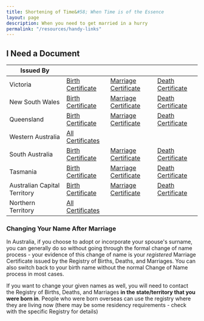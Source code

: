 ```yaml
---
title: Shortening of Time&#58; When Time is of the Essence
layout: page
description: When you need to get married in a hurry
permalink: "/resources/handy-links"
---
```


## I Need a Document

| Issued By                    |                                                                                                                                                                                |                                                                                                                                                                                         |                                                                                                                                                                                |
| ---------------------------- | ------------------------------------------------------------------------------------------------------------------------------------------------------------------------------ | --------------------------------------------------------------------------------------------------------------------------------------------------------------------------------------- | ------------------------------------------------------------------------------------------------------------------------------------------------------------------------------ |
| Victoria                     | [Birth Certificate](https://www.bdm.vic.gov.au/births/get-a-birth-certificate)                                                                                                 | [Marriage Certificate](https://www.bdm.vic.gov.au/marriages-and-relationships/get-a-marriage-certificate)                                                                               | [Death Certificate](https://www.bdm.vic.gov.au/deaths/get-a-death-certificate)                                                                                                 |
| New South Wales              | [Birth Certificate](https://www.service.nsw.gov.au/transaction/apply-for-a-birth-certificate)                                                                                  | [Marriage Certificate](https://www.service.nsw.gov.au/transaction/apply-for-a-marriage-certificate)                                                                                     | [Death Certificate](https://www.nsw.gov.au/family-and-relationships/deaths/death-certificates)                                                                                 |
| Queensland                   | [Birth Certificate](https://www.qld.gov.au/law/births-deaths-marriages-and-divorces/birth-death-and-marriage-certificates/birth-certificates/applying-for-a-birth-certificate) | [Marriage Certificate](https://www.qld.gov.au/law/births-deaths-marriages-and-divorces/birth-death-and-marriage-certificates/marriage-certificates/applying-for-a-marriage-certificate) | [Death Certificate](https://www.qld.gov.au/law/births-deaths-marriages-and-divorces/birth-death-and-marriage-certificates/death-certificates/applying-for-a-death-certificate) |
| Western Australia            | [All Certificates](https://online-rbdm.justice.wa.gov.au/)                                                                                                                                                                                                                                                                                                                                                                                                                                                                                                |
| South Australia              | [Birth Certificate](https://www.sa.gov.au/topics/family-and-community/births-deaths-and-marriages/certificates/birth-certificates)                                             | [Marriage Certificate](https://www.sa.gov.au/topics/family-and-community/births-deaths-and-marriages/certificates/marriage-or-relationship)                                             | [Death Certificate](https://www.sa.gov.au/topics/family-and-community/births-deaths-and-marriages/certificates/death-certificates)                                             |
| Tasmania                     | [Birth Certificate](https://www.justice.tas.gov.au/bdm/applyforcertificate2)	                                                                                                | [Marriage Certificate](https://www.justice.tas.gov.au/bdm/apply-for-a-marriage-certificate)                                                                                             | [Death Certificate](https://www.justice.tas.gov.au/bdm/applyforcertificate)                                                                                                    |
| Australian Capital Territory | [Birth Certificate](https://www.accesscanberra.act.gov.au/births-relationships-and-deaths/births/apply-for-a-birth-certificate)                                                | [Marriage Certificate](https://www.accesscanberra.act.gov.au/births-relationships-and-deaths/relationships/request-a-marriage-certificate)                                              | [Death Certificate](https://www.accesscanberra.act.gov.au/births-relationships-and-deaths/deaths/request-a-death-certificate)                                                  |
| Northern Territory           | [All Certificates](https://nt.gov.au/law/bdm/apply-for-birth-death-or-marriage-certificate)                                                                                                                                                                                                                                                                                                                                                                                                                                                               |

### Changing Your Name After Marriage

In Australia, if you choose to adopt or incorporate your spouse's surname, you can generally do so without going through the formal change of name process - your evidence of this change of name is your *registered* Marriage Certificate issued by the Registry of Births, Deaths, and Marriages. You can also switch back to your birth name without the normal Change of Name process in most cases.

If you want to change your given names as well, you will need to contact the Registry of Births, Deaths, and Marriages **in the state/territory that you were born in**. People who were born overseas can use the registry where they are living now (there may be some residency requirements - check with the specific Registry for details)


